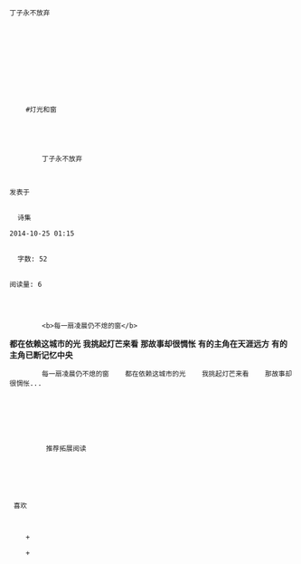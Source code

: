 
    
  
    
    

    丁子永不放弃
  
      

  
  
    
  


    
      
        #灯光和窗
        
          
            
              
            
            丁子永不放弃
        
        
    
    发表于 

    
      诗集

    2014-10-25 01:15

    
      字数: 52
    

    阅读量: 6
  


        
            <b>每一扇凌晨仍不熄的窗</b>
  <b>都在依赖这城市的光</b>
  <b>我挑起灯芒来看</b>
  <b>那故事却很惆怅</b>
  <b>
</b>
  <b>有的主角在天涯远方</b>
  <b>有的主角已断记忆中央</b>


        
            每一扇凌晨仍不熄的窗    都在依赖这城市的光    我挑起灯芒来看    那故事却很惆怅...
      
    
    
      
      
      
          
             推荐拓展阅读
        
      
    
    
      
          
     喜欢

      
      
        +
                  
        +
          
        
      
    
  


